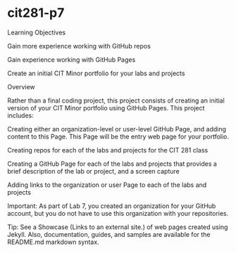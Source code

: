 # cit281-p7
Learning Objectives

Gain more experience working with GitHub repos

Gain experience working with GitHub Pages

Create an initial CIT Minor portfolio for your labs and projects



Overview

Rather than a final coding project, this project consists of creating an initial version of your CIT Minor portfolio using GitHub Pages. This project includes:

Creating either an organization-level or user-level GitHub Page, and adding content to this Page. This Page will be the entry web page for your portfolio.

Creating repos for each of the labs and projects for the CIT 281 class

Creating a GitHub Page for each of the labs and projects that provides a brief description of the lab or project, and a screen capture

Adding links to the organization or user Page to each of the labs and projects

Important: As part of Lab 7, you created an organization for your GitHub account, but you do not have to use this organization with your repositories.

Tip: See a Showcase (Links to an external site.) of web pages created using Jekyll. Also, documentation, guides, and samples are available for the README.md markdown syntax.
